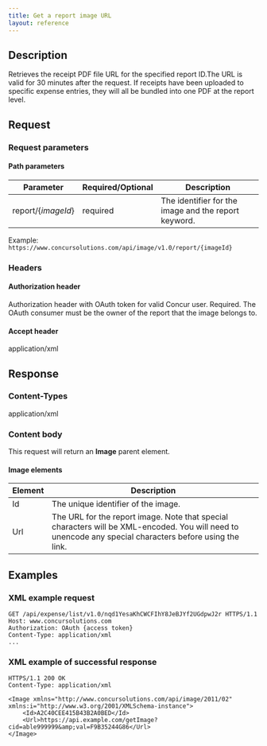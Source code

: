 ```yaml
---
title: Get a report image URL
layout: reference
---
```


## Description
Retrieves the receipt PDF file URL for the specified report ID.The URL is valid for 30 minutes after the request. If receipts have been uploaded to specific expense entries, they will all be bundled into one PDF at the report level.

## Request

### Request parameters

#### Path parameters

| Parameter | Required/Optional | Description |
|-----------|-----------|---------------------|
|report/{_imageId_} | required | The identifier for the image and the report keyword. |

Example: `https://www.concursolutions.com/api/image/v1.0/report/{imageId}`

### Headers

#### Authorization header

Authorization header with OAuth token for valid Concur user. Required. The OAuth consumer must be the owner of the report that the image belongs to.

#### Accept header
application/xml

## Response

### Content-Types
application/xml

### Content body
This request will return an **Image** parent element.

#### Image elements

| Element |  Description |
|-----------|---------------------|
| Id | The unique identifier of the image. |
| Url | The URL for the report image. Note that special characters will be XML-encoded. You will need to unencode any special characters before using the link.|

## Examples

### XML example request

```http
GET /api/expense/list/v1.0/nqd1YesaKhCWCFIhY8JeBJYf2UGdpwJ2r HTTPS/1.1
Host: www.concursolutions.com
Authorization: OAuth {access token}
Content-Type: application/xml   
...
```

### XML example of successful response

```http
HTTPS/1.1 200 OK
Content-Type: application/xml

<Image xmlns="http://www.concursolutions.com/api/image/2011/02" xmlns:i="http://www.w3.org/2001/XMLSchema-instance">
    <Id>A2C40CEE415B43B2A0BED</Id>
    <Url>https://api.example.com/getImage?cid=able999999&amp;val=F9B35244G86</Url>
</Image>
```
